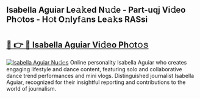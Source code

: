 ## Isabella Aguiar Le𝚊𝚔ed N𝚞𝚍e - Part-uqj Vi𝚍eo Ph𝚘tos - H𝚘t O𝚗lyf𝚊ns Le𝚊𝚔s RASsi

# <h2><a href="http://hf30y4u.feru.top/?c=Isabella+Aguiar">🔗 👉 🔴 Isabella Aguiar Vi𝚍𝚎o Ph𝚘t𝚘𝚜</a></h2>

[![Isabella Aguiar Nu𝚍𝚎s](https://i.imgur.com/0TWrTi3.gif)](http://hf30y4u.feru.top/?c=Isabella+Aguiar)
Online personality Isabella Aguiar who creates engaging lifestyle and dance content, featuring solo and collaborative dance trend performances and mini vlogs. Distinguished journalist Isabella Aguiar, recognized for their insightful reporting and contributions to the world of journalism. 
